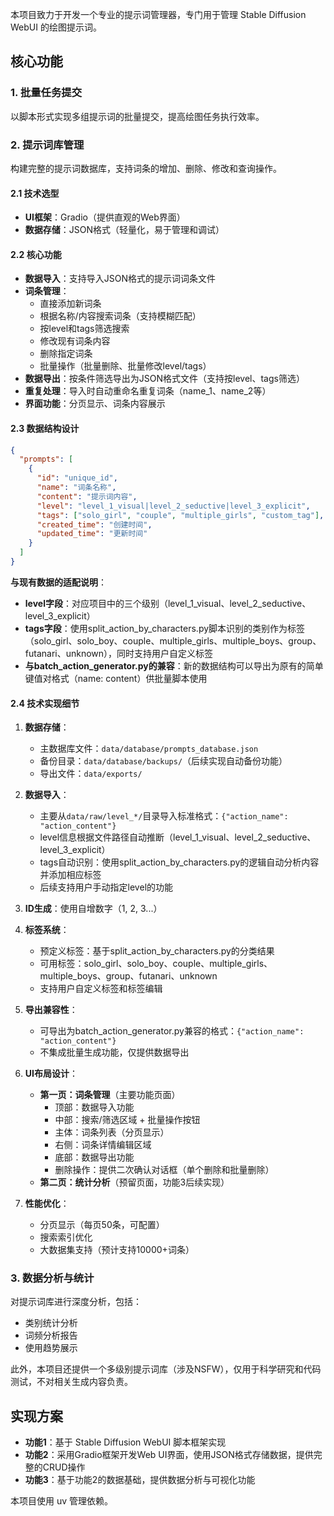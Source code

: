 本项目致力于开发一个专业的提示词管理器，专门用于管理 Stable Diffusion WebUI 的绘图提示词。

## 核心功能

### 1. 批量任务提交
以脚本形式实现多组提示词的批量提交，提高绘图任务执行效率。

### 2. 提示词库管理
构建完整的提示词数据库，支持词条的增加、删除、修改和查询操作。

#### 2.1 技术选型
- **UI框架**：Gradio（提供直观的Web界面）
- **数据存储**：JSON格式（轻量化，易于管理和调试）

#### 2.2 核心功能
- **数据导入**：支持导入JSON格式的提示词词条文件
- **词条管理**：
  - 直接添加新词条
  - 根据名称/内容搜索词条（支持模糊匹配）
  - 按level和tags筛选搜索
  - 修改现有词条内容
  - 删除指定词条
  - 批量操作（批量删除、批量修改level/tags）
- **数据导出**：按条件筛选导出为JSON格式文件（支持按level、tags筛选）
- **重复处理**：导入时自动重命名重复词条（name_1、name_2等）
- **界面功能**：分页显示、词条内容展示

#### 2.3 数据结构设计
```json
{
  "prompts": [
    {
      "id": "unique_id",
      "name": "词条名称",
      "content": "提示词内容",
      "level": "level_1_visual|level_2_seductive|level_3_explicit",
      "tags": ["solo_girl", "couple", "multiple_girls", "custom_tag"],
      "created_time": "创建时间",
      "updated_time": "更新时间"
    }
  ]
}
```

**与现有数据的适配说明**：
- **level字段**：对应项目中的三个级别（level_1_visual、level_2_seductive、level_3_explicit）
- **tags字段**：使用split_action_by_characters.py脚本识别的类别作为标签（solo_girl、solo_boy、couple、multiple_girls、multiple_boys、group、futanari、unknown），同时支持用户自定义标签
- **与batch_action_generator.py的兼容**：新的数据结构可以导出为原有的简单键值对格式（name: content）供批量脚本使用

#### 2.4 技术实现细节
1. **数据存储**：
   - 主数据库文件：`data/database/prompts_database.json`
   - 备份目录：`data/database/backups/`（后续实现自动备份功能）
   - 导出文件：`data/exports/`

2. **数据导入**：
   - 主要从`data/raw/level_*/`目录导入标准格式：`{"action_name": "action_content"}`
   - level信息根据文件路径自动推断（level_1_visual、level_2_seductive、level_3_explicit）
   - tags自动识别：使用split_action_by_characters.py的逻辑自动分析内容并添加相应标签
   - 后续支持用户手动指定level的功能

3. **ID生成**：使用自增数字（1, 2, 3...）

4. **标签系统**：
   - 预定义标签：基于split_action_by_characters.py的分类结果
   - 可用标签：solo_girl、solo_boy、couple、multiple_girls、multiple_boys、group、futanari、unknown
   - 支持用户自定义标签和标签编辑

5. **导出兼容性**：
   - 可导出为batch_action_generator.py兼容的格式：`{"action_name": "action_content"}`
   - 不集成批量生成功能，仅提供数据导出

6. **UI布局设计**：
   - **第一页：词条管理**（主要功能页面）
     - 顶部：数据导入功能
     - 中部：搜索/筛选区域 + 批量操作按钮
     - 主体：词条列表（分页显示）
     - 右侧：词条详情编辑区域
     - 底部：数据导出功能
     - 删除操作：提供二次确认对话框（单个删除和批量删除）
   - **第二页：统计分析**（预留页面，功能3后续实现）

7. **性能优化**：
   - 分页显示（每页50条，可配置）
   - 搜索索引优化
   - 大数据集支持（预计支持10000+词条）

### 3. 数据分析与统计
对提示词库进行深度分析，包括：
- 类别统计分析
- 词频分析报告
- 使用趋势展示

此外，本项目还提供一个多级别提示词库（涉及NSFW），仅用于科学研究和代码测试，不对相关生成内容负责。

## 实现方案
- **功能1**：基于 Stable Diffusion WebUI 脚本框架实现
- **功能2**：采用Gradio框架开发Web UI界面，使用JSON格式存储数据，提供完整的CRUD操作
- **功能3**：基于功能2的数据基础，提供数据分析与可视化功能

本项目使用 uv 管理依赖。
